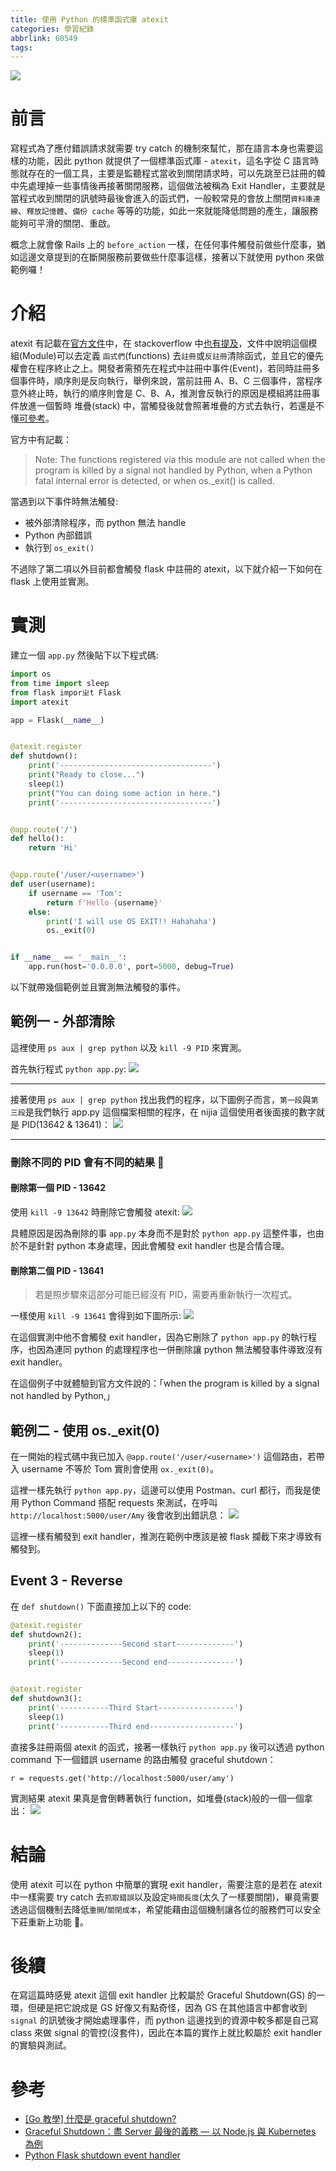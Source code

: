 ```yaml
---
title: 使用 Python 的標準函式庫 atexit
categories: 學習紀錄
abbrlink: 60549
tags:
---
```


![](https://i.imgur.com/0QAGPDc.png)

# 前言

寫程式為了應付錯誤請求就需要 try catch 的機制來幫忙，那在語言本身也需要這樣的功能，因此 python 就提供了一個標準函式庫 - `atexit`，這名字從 C 語言時態就存在的一個工具，主要是監聽程式當收到關閉請求時，可以先跳至已註冊的韓中先處理掉一些事情後再接著關閉服務，這個做法被稱為 Exit Handler，主要就是當程式收到關閉的訊號時最後會進入的函式們，一般較常見的會放上關閉`資料庫連線`、`釋放記憶體`、`備份 cache` 等等的功能，如此一來就能降低問題的產生，讓服務能夠可平滑的關閉、重啟。

概念上就會像 Rails 上的 `before_action` 一樣，在任何事件觸發前做些什麼事，猶如這邊文章提到的在斷開服務前要做些什麼事這樣，接著以下就使用 python 來做範例囉！

<!-- more -->

# 介紹

atexit 有記載在[官方文件](https://docs.python.org/3/library/atexit.html)中，在 stackoverflow 中[也有提及](https://stackoverflow.com/a/30739397)，文件中說明這個模組(Module)可以去定義 `函式們`(functions) 去`註冊`或`反註冊`清除函式，並且它的優先權會在程序終止之上。開發者需預先在程式中註冊中事件(Event)，若同時註冊多個事件時，順序則是反向執行，舉例來說，當前註冊 A、B、C 三個事件，當程序意外終止時，執行的順序則會是 C、B、A，推測會反執行的原因是模組將註冊事件放進一個暫時 堆疊(stack) 中，當觸發後就會照著堆疊的方式去執行，若還是不懂[可參考](https://zh.wikipedia.org/zh-tw/%E5%A0%86%E6%A0%88)。

官方中有記載：

> Note: The functions registered via this module are not called when the program is killed by a signal not handled by Python, when a Python fatal internal error is detected, or when os.\_exit() is called.

當遇到以下事件時無法觸發:

- 被外部清除程序，而 python 無法 handle
- Python 內部錯誤
- 執行到 `os_exit()`

不過除了第二項以外目前都會觸發 flask 中註冊的 atexit，以下就介紹一下如何在 flask 上使用並實測。

# 實測

建立一個 `app.py` 然後貼下以下程式碼:

```python
import os
from time import sleep
from flask imporㄓt Flask
import atexit

app = Flask(__name__)


@atexit.register
def shutdown():
    print('----------------------------------')
    print("Ready to close...")
    sleep(1)
    print("You can doing some action in here.")
    print('----------------------------------')


@app.route('/')
def hello():
    return 'Hi'


@app.route('/user/<username>')
def user(username):
    if username == 'Tom':
        return f'Hello {username}'
    else:
        print('I will use OS EXIT!! Hahahaha')
        os._exit(0)


if __name__ == '__main__':
    app.run(host='0.0.0.0', port=5000, debug=True)
```

以下就帶幾個範例並且實測無法觸發的事件。

## 範例一 - 外部清除

這裡使用 `ps aux | grep python` 以及 `kill -9 PID` 來實測。

首先執行程式 `python app.py`:
![](https://i.imgur.com/o1bryC2.png)

---

接著使用 `ps aux | grep python` 找出我們的程序，以下圖例子而言，`第一段`與`第三段`是我們執行 app.py 這個檔案相關的程序，在 nijia 這個使用者後面接的數字就是 PID(13642 & 13641)：
![](https://i.imgur.com/OEcY3Kf.png)

---

### 刪除不同的 PID 會有不同的結果 

#### 刪除第一個 PID - 13642

使用 `kill -9 13642` 時刪除它會觸發 atexit:
![](https://i.imgur.com/aLTyhC8.png)

具體原因是因為刪除的事 `app.py` 本身而不是對於 `python app.py` 這整件事，也由於不是針對 python 本身處理，因此會觸發 exit handler 也是合情合理。

#### 刪除第二個 PID - 13641

> 若是照步驟來這部分可能已經沒有 PID，需要再重新執行一次程式。

一樣使用 `kill -9 13641` 會得到如下圖所示:
![](https://i.imgur.com/wDDKCE1.png)

在這個實測中他不會觸發 exit handler，因為它刪除了 `python app.py` 的執行程序，也因為連同 python 的處理程序也一併刪除讓 python 無法觸發事件導致沒有 exit handler。

在這個例子中就體驗到官方文件說的：「when the program is killed by a signal not handled by Python,」

## 範例二 - 使用 os.\_exit(0)

在一開始的程式碼中我已加入 `@app.route('/user/<username>')` 這個路由，若帶入 username 不等於 Tom 實則會使用 `ox._exit(0)`。

這裡一樣先執行 `python app.py`，這邊可以使用 Postman、curl 都行，而我是使用 Python Command 搭配 requests 來測試，在呼叫 `http://localhost:5000/user/Amy` 後會收到出錯訊息：
![](https://i.imgur.com/u5y3wRh.png)

這裡一樣有觸發到 exit handler，推測在範例中應該是被 flask 攔截下來才導致有觸發到。

## Event 3 - Reverse

在 `def shutdown()` 下面直接加上以下的 code:

```python
@atexit.register
def shutdown2():
    print('--------------Second start-------------')
    sleep(1)
    print('--------------Second end---------------')


@atexit.register
def shutdown3():
    print('-----------Third Start-----------------')
    sleep(1)
    print('-----------Third end-------------------')
```

直接多註冊兩個 atexit 的函式，接著一樣執行 `python app.py` 後可以透過 python command 下一個錯誤 username 的路由觸發 graceful shutdown：

```
r = requests.get('http://localhost:5000/user/amy')
```

實測結果 atexit 果真是會倒轉著執行 function，如堆疊(stack)般的一個一個拿出：
![](https://i.imgur.com/tRLTzCt.png)

# 結論

使用 atexit 可以在 python 中簡單的實現 exit handler，需要注意的是若在 atexit 中一樣需要 try catch 去`抓取錯誤`以及設定`時間長度`(太久了一樣要關閉)，畢竟需要透過這個機制去降低`重開`/`關閉成本`，希望能藉由這個機制讓各位的服務們可以安全下莊重新上功能 🙂。

# 後續

在寫這篇時感覺 atexit 這個 exit handler 比較屬於 Graceful Shutdown(GS) 的一環，但硬是把它說成是 GS 好像又有點奇怪，因為 GS 在其他語言中都會收到 `signal` 的訊號後才開始處理事件，而 python 這邊找到的資源中較多都是自己寫 class 來做 signal 的管控(沒套件)，因此在本篇的實作上就比較屬於 exit handler 的實驗與測試。

# 參考

- [[Go 教學] 什麼是 graceful shutdown?](https://blog.wu-boy.com/2020/02/what-is-graceful-shutdown-in-golang/)
- [Graceful Shutdown：盡 Server 最後的義務 — 以 Node.js 與 Kubernetes 為例](https://medium.com/@chentsulin/graceful-shutdown-%E7%9B%A1-server-%E6%9C%80%E5%BE%8C%E7%9A%84%E7%BE%A9%E5%8B%99-%E4%BB%A5-node-js-%E8%88%87-kubernetes-%E7%82%BA%E4%BE%8B-cb7f519389ea)
- [Python Flask shutdown event handler](https://stackoverflow.com/questions/30739244/python-flask-shutdown-event-handler)
